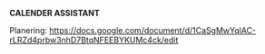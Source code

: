 **CALENDER ASSISTANT**

Planering: https://docs.google.com/document/d/1CaSgMwYqlAC-rLRZd4prbw3nhD7BtqNFEEBYKUMc4ck/edit

